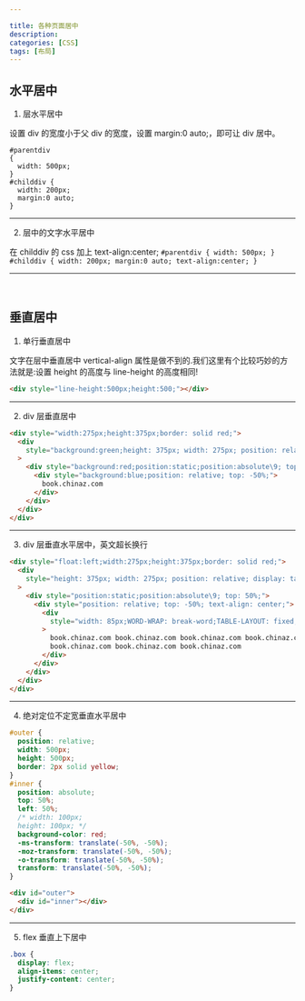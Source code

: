 ```yaml
---

title: 各种页面居中
description:
categories: [CSS]
tags: [布局]
---
```


## 水平居中

1. 层水平居中

设置 div 的宽度小于父 div 的宽度，设置 margin:0 auto;，即可让 div 居中。

```
#parentdiv
{
  width: 500px;
}
#childdiv {
  width: 200px;
  margin:0 auto;
}
```

---

2. 层中的文字水平居中

在 childdiv 的 css 加上 text-align:center;
`#parentdiv { width: 500px; } #childdiv { width: 200px; margin:0 auto; text-align:center; }`

---

​

## 垂直居中

1. 单行垂直居中

文字在层中垂直居中 vertical-align 属性是做不到的.我们这里有个比较巧妙的方法就是:设置 height 的高度与 line-height 的高度相同!

```html
<div style="line-height:500px;height:500;"></div>
```

---

2. div 层垂直居中

```html
<div style="width:275px;height:375px;border: solid red;">
  <div
    style="background:green;height: 375px; width: 275px; position: relative; display: table-cell; vertical-align: middle;"
  >
    <div style="background:red;position:static;position:absolute\9; top: 50%;">
      <div style="background:blue;position: relative; top: -50%;">
        book.chinaz.com
      </div>
    </div>
  </div>
</div>
```

---

3. div 层垂直水平居中，英文超长换行

```html
<div style="float:left;width:275px;height:375px;border: solid red;">
  <div
    style="height: 375px; width: 275px; position: relative; display: table-cell; vertical-align: middle;"
  >
    <div style="position:static;position:absolute\9; top: 50%;">
      <div style="position: relative; top: -50%; text-align: center;">
        <div
          style="width: 85px;WORD-WRAP: break-word;TABLE-LAYOUT: fixed;word-break:break-all;margin:0 auto;"
        >
          book.chinaz.com book.chinaz.com book.chinaz.com book.chinaz.com
          book.chinaz.com book.chinaz.com book.chinaz.com
        </div>
      </div>
    </div>
  </div>
</div>
```

---

4. 绝对定位不定宽垂直水平居中

```css
#outer {
  position: relative;
  width: 500px;
  height: 500px;
  border: 2px solid yellow;
}
#inner {
  position: absolute;
  top: 50%;
  left: 50%;
  /* width: 100px;
  height: 100px; */
  background-color: red;
  -ms-transform: translate(-50%, -50%);
  -moz-transform: translate(-50%, -50%);
  -o-transform: translate(-50%, -50%);
  transform: translate(-50%, -50%);
}
```

```html
<div id="outer">
  <div id="inner"></div>
</div>
```

---

5.  flex 垂直上下居中

```css
.box {
  display: flex;
  align-items: center;
  justify-content: center;
}
```


